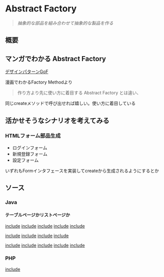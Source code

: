 # Abstract Factory

> *抽象的な部品を組み合わせて抽象的な製品を作る*


## 概要

## マンガでわかる Abstract Factory

[デザインパターン](https://qiita.com/tags/デザインパターン)[GoF](https://qiita.com/tags/gof)


漫画でわかるFactory Methodより

> 作り方より先に使い方に着目する Abstract Factory とは違い、

同じcreateメソッドで呼び出せれば嬉しい。使い方に着目している

## 活かせそうなシナリオを考えてみる

### HTMLフォーム部品生成

- ログインフォーム
- 新規登録フォーム
- 設定フォーム

いずれもFormインタフェースを実装してcreateから生成されるようにするとか


## ソース

### Java

#### テーブルページかリストページか

[include](../../patterns/dpsrc_2009-10-10/src/AbstractFactory/Sample/factory/Factory.java)
[include](../../patterns/dpsrc_2009-10-10/src/AbstractFactory/Sample/factory/Item.java)
[include](../../patterns/dpsrc_2009-10-10/src/AbstractFactory/Sample/factory/Link.java)
[include](../../patterns/dpsrc_2009-10-10/src/AbstractFactory/Sample/factory/Tray.java)
[include](../../patterns/dpsrc_2009-10-10/src/AbstractFactory/Sample/factory/Page.java)

[include](../../patterns/dpsrc_2009-10-10/src/AbstractFactory/Sample/tablefactory/TableFactory.java)
[include](../../patterns/dpsrc_2009-10-10/src/AbstractFactory/Sample/tablefactory/TableLink.java)
[include](../../patterns/dpsrc_2009-10-10/src/AbstractFactory/Sample/tablefactory/TableTray.java)
[include](../../patterns/dpsrc_2009-10-10/src/AbstractFactory/Sample/tablefactory/TablePage.java)

[include](../../patterns/dpsrc_2009-10-10/src/AbstractFactory/Sample/listfactory/ListFactory.java)
[include](../../patterns/dpsrc_2009-10-10/src/AbstractFactory/Sample/listfactory/ListLink.java)
[include](../../patterns/dpsrc_2009-10-10/src/AbstractFactory/Sample/listfactory/ListTray.java)
[include](../../patterns/dpsrc_2009-10-10/src/AbstractFactory/Sample/listfactory/ListPage.java)
[include](../../patterns/dpsrc_2009-10-10/src/AbstractFactory/Sample/Main.java)

### PHP

[include](../../patterns/AbstractFactory/php/index.php)
